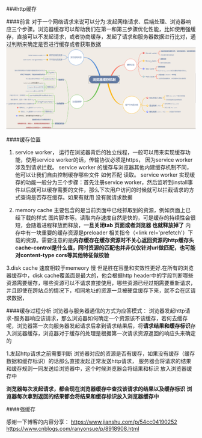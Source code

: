 ###http缓存

####前言 
对于一个网络请求来说可以分为:发起网络请求、后端处理、浏览器响应三个步骤。浏览器缓存可以帮助我们在第一和第三步骤优化性能，比如使用强缓存，直接可以不发起请求，或者协商缓存，发起了请求和服务器数据进行比对，通过判断来确定是否进行缓存或者获取数据
![浏览器缓存](../src/imgs/浏览器缓存机制脑图.png)

####缓存位置
1. service worker， 运行在浏览器背后的独立线程，一般可以用来实现缓存功能，使用service worker的话，传输协议必须是https， 因为service worker涉及到请求拦截。 service worker 的缓存与浏览器其他内建缓存机制不同，他可以让我们自由控制缓存哪些文件 如何匹配 读取。
 service worker 实现缓存的功能一般分为三个步骤：首先注册service worker，然后监听到install事件以后就可以缓存需要的文件，那么下次用户访问的时候就可以拦截请求的方式查询是否存在缓存。如果有就用 没有就请求数据

2. memory cache 主要包含的是当前页面中已经抓取到的资源，例如页面上已经下载的样式 图片脚本等。读取内存速度自然是快的，可是缓存的持续性会很短，会随着进程释放而释放，**一旦关闭tab 页面或者浏览器 也就释放掉了**
内存中有一块重要的缓存资源是preloader 相关指令（<link rel='prefetch'）下载的资源。需要注意的是**内存缓存在缓存资源时不关心返回资源的http缓存头cache-control是什么值，同时资源的匹配也并非仅仅针对url做匹配，也可能对content-type cors等其他特征做校验**
  
3.disk cache 速度相较于memeory 慢 但是胜在容量和实效性更好.在所有的浏览器缓存中，disk cache覆盖面是最大的，他会根据http header中的字段判断哪些资源需要缓存，哪些资源可以不请求直接使用，哪些资源已经过期需要重新请求，并且即使在跨站点的情况下，相同地址的资源一旦被硬盘缓存下来，就不会在区请求数据，
 
####缓存过程分析
浏览器与服务器通信的方式为应答模式： 浏览器发起http请求-服务器响应该请求，那么浏览器如何确定一个资源该不该缓存，若何去缓存呢，浏览器第一次向服务器发起请求后拿到请求结果后，将**请求结果和缓存标识**存入浏览器缓存，浏览器对于缓存的处理是根据第一次请求资源返回的响应头来确定的 

1.发起http请求之前需要判断 浏览器对应的资源是否有缓存，如果没有缓存（缓存数据和缓存标识）的话那么直接发起正常发送http请求， 服务器会将请求的结果和缓存规则一同发送给浏览器中，这个时候浏览器会将结果和标识 放入浏览器缓存中

**浏览器每次发起请求，都会现在浏览器缓存中查找该请求的结果以及缓存标识**
**浏览器每次拿到返回的结果都会将结果和缓存标识放入浏览器缓存中**

####强缓存




感谢一下博客的内容分享： 
https://www.jianshu.com/p/54cc04190252
https://www.cnblogs.com/ranyonsue/p/8918908.html 
